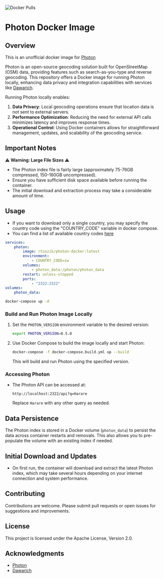 ![Docker Pulls](https://img.shields.io/docker/pulls/rtuszik/photon-docker)

# Photon Docker Image

## Overview

This is an unofficial docker image for [Photon](https://github.com/komoot/photon)

Photon is an open-source geocoding solution built for OpenStreetMap (OSM) data, providing features such as search-as-you-type and reverse geocoding.
This repository offers a Docker image for running Photon locally, enhancing data privacy and integration capabilities with services like [Dawarich](https://github.com/Freika/dawarich).

Running Photon locally enables:

1. **Data Privacy**: Local geocoding operations ensure that location data is not sent to external servers.
2. **Performance Optimization**: Reducing the need for external API calls minimizes latency and improves response times.
3. **Operational Control**: Using Docker containers allows for straightforward management, updates, and scalability of the geocoding service.

## Important Notes

⚠️ **Warning: Large File Sizes** ⚠️

-   The Photon index file is fairly large (approximately 75-76GB compressed, 150-160GB uncompressed).
-   Ensure you have sufficient disk space available before running the container.
-   The initial download and extraction process may take a considerable amount of time.

## Usage

-   If you want to download only a single country, you may specify the country code using the "COUNTRY_CODE" variable in docker compose.
-   You can find a list of available country codes [here](https://download1.graphhopper.com/public/extracts/by-country-code/)

```yaml
services:
    photon:
        image: rtuszik/photon-docker:latest
        environment:
            - COUNTRY_CODE=zw
        volumes:
            - photon_data:/photon/photon_data
        restart: unless-stopped
        ports:
            - "2322:2322"
volumes:
    photon_data:
```

```bash
docker-compose up -d
```

### Build and Run Photon Image Locally

1. Set the `PHOTON_VERSION` environment variable to the desired version:

    ```bash
    export PHOTON_VERSION=0.5.0
    ```

2. Use Docker Compose to build the image locally and start Photon:

    ```bash
    docker-compose -f docker-compose.build.yml up --build
    ```

    This will build and run Photon using the specified version.

### Accessing Photon

-   The Photon API can be accessed at:

    ```
    http://localhost:2322/api?q=Harare
    ```

    Replace `Harare` with any other query as needed.

## Data Persistence

The Photon index is stored in a Docker volume (`photon_data`) to persist the data across container restarts and removals. This also allows you to pre-populate the volume with an existing index if needed.

## Initial Download and Updates

-   On first run, the container will download and extract the latest Photon index, which may take several hours depending on your internet connection and system performance.

## Contributing

Contributions are welcome. Please submit pull requests or open issues for suggestions and improvements.

## License

This project is licensed under the Apache License, Version 2.0.

## Acknowledgments

-   [Photon](https://github.com/komoot/photon)
-   [Dawarich](https://github.com/Freika/dawarich)
